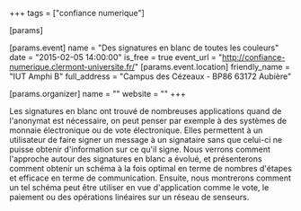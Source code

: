 +++
tags = ["confiance numerique"]

[params]

[params.event]
name = "Des signatures en blanc de toutes les couleurs"
date = "2015-02-05 14:00:00"
is_free = true
event_url = "http://confiance-numerique.clermont-universite.fr/"
[params.event.location]
friendly_name = "IUT Amphi B"
full_address = "Campus des Cézeaux - BP86 63172 Aubière"

[params.organizer]
name = ""
website = ""
+++

Les signatures en blanc ont trouvé de nombreuses applications quand de l'anonymat est nécessaire, on peut penser par exemple à des systèmes de monnaie électronique ou de vote électronique. Elles permettent à un utilisateur de faire signer un message à un signataire sans que celui-ci ne puisse obtenir d'information sur ce qu'il signe. Nous verrons comment l'approche autour des signatures en blanc a évolué, et présenterons comment obtenir un schéma à la fois optimal en terme de nombres d'étapes et efficace en terme de communication. Ensuite, nous montrerons comment un tel schéma peut être utiliser en vue d'application comme le vote, le paiement ou des opérations linéaires sur un réseau de senseurs.